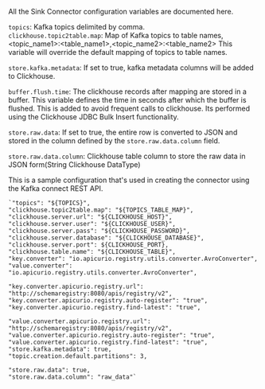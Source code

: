 All the Sink Connector configuration variables are documented here.

`topics`: Kafka topics delimited by comma.\
`clickhouse.topic2table.map`: Map of Kafka topics to table names, <topic_name1>:<table_name1>,<topic_name2>:<table_name2>
This variable will override the default mapping of topics to table names.

`store.kafka.metadata`: If set to true, kafka metadata columns will be added to Clickhouse.

`buffer.flush.time`: The clickhouse records after mapping are stored in a buffer. This variable defines the time in seconds
after which the buffer is flushed. This is added to avoid frequent calls to clickhouse. Its performed using the Clickhouse
JDBC Bulk Insert functionality.

`store.raw.data`: If set to true, the entire row is converted to JSON and stored in the column defined by the `store.raw.data.column` field.

`store.raw.data.column`: Clickhouse table column to store the raw data in JSON form(String Clickhouse DataType)



This is a sample configuration that's used in creating the connector using the Kafka connect REST API.


    `"topics": "${TOPICS}",
    "clickhouse.topic2table.map": "${TOPICS_TABLE_MAP}",
    "clickhouse.server.url": "${CLICKHOUSE_HOST}",
    "clickhouse.server.user": "${CLICKHOUSE_USER}",
    "clickhouse.server.pass": "${CLICKHOUSE_PASSWORD}",
    "clickhouse.server.database": "${CLICKHOUSE_DATABASE}",
    "clickhouse.server.port": ${CLICKHOUSE_PORT},
    "clickhouse.table.name": "${CLICKHOUSE_TABLE}",
    "key.converter": "io.apicurio.registry.utils.converter.AvroConverter",
    "value.converter": "io.apicurio.registry.utils.converter.AvroConverter",

    "key.converter.apicurio.registry.url": "http://schemaregistry:8080/apis/registry/v2",
    "key.converter.apicurio.registry.auto-register": "true",
    "key.converter.apicurio.registry.find-latest": "true",

    "value.converter.apicurio.registry.url": "http://schemaregistry:8080/apis/registry/v2",
    "value.converter.apicurio.registry.auto-register": "true",
    "value.converter.apicurio.registry.find-latest": "true",
    "store.kafka.metadata": true,
    "topic.creation.default.partitions": 3,

    "store.raw.data": true,
    "store.raw.data.column": "raw_data"`